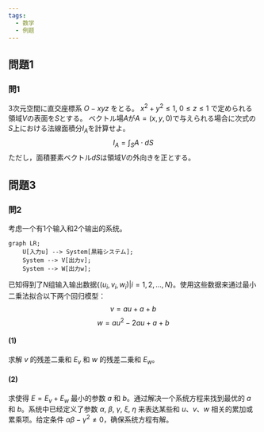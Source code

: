 ```yaml
---
tags:
  - 数学
  - 例题
---
```

## 問題1
### 問1
3次元空間に直交座標系 $O-xyz$ をとる。 $x^2 + y^2\leq 1$, $0\leq z \leq 1$ で定められる 領域$V$の表面を$S$とする。 ベクトル場$A$が$A= (x,y,0)$で与えられる場合に次式の$S$上における法線面積分$I_A$を計算せよ。 
$$I_A=\int_S A\cdot dS$$
ただし，面積要素ベクトル$dS$は領域$V$の外向きを正とする。



## 問題3
### 問2
考虑一个有1个输入和2个输出的系统。
```mermaid
graph LR;
    U[入力u] --> System[黒箱システム];
    System --> V[出力v];
    System --> W[出力w];

```
已知得到了$N$组输入输出数据$\{(u_i, v_i, w_i) | i = 1, 2, ..., N\}$。使用这些数据来通过最小二乗法拟合以下两个回归模型：
$$ v = au + a + b $$
$$ w = au^2 - 2au + a + b $$
#### (1)
求解 $v$ 的残差二乗和 $E_v$ 和 $w$ 的残差二乗和 $E_w$。
#### (2)
求使得 $E = E_v + E_w$ 最小的参数 $a$ 和 $b$。通过解决一个系统方程来找到最优的 $a$ 和 $b$。系统中已经定义了参数 $\alpha$, $\beta$, $\gamma$, $\xi$, $\eta$ 来表达某些和 $u$、$v$、$w$ 相关的累加或累乘项。给定条件 $\alpha\beta - \gamma^2 \neq 0$，确保系统方程有解。

